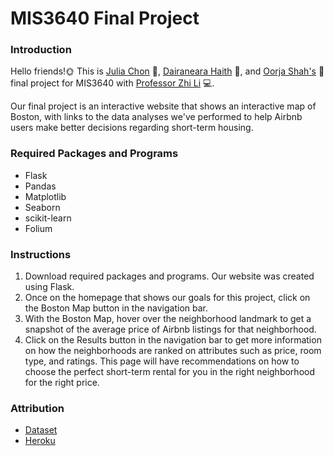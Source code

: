# MIS3640 Final Project

### Introduction
Hello friends!:sun_with_face: This is [Julia Chon](https://github.com/juliachon) :hibiscus:, [Dairaneara Haith](https://github.com/DeedeeH999) :sunflower:, and [Oorja Shah's](https://github.com/oorjashah) :cherry_blossom: final project for MIS3640 with [Professor Zhi Li](https://github.com/lzblack) :computer:.

Our final project is an interactive website that shows an interactive map of Boston, with links to the data analyses we've performed to help Airbnb users make better decisions regarding short-term housing.

### Required Packages and Programs
* Flask
* Pandas
* Matplotlib 
* Seaborn
* scikit-learn
* Folium


### Instructions
1. Download required packages and programs. Our website was created using Flask.
2. Once on the homepage that shows our goals for this project, click on the Boston Map button in the navigation bar.
3. With the Boston Map, hover over the neighborhood landmark to get a snapshot of the average price of Airbnb listings for that neighborhood.
4. Click on the Results button in the navigation bar to get more information on how the neighborhoods are ranked on attributes such as price, room type, and ratings. This page will have recommendations on how to choose the perfect short-term rental for you in the right neighborhood for the right price.





### Attribution
* [Dataset](http://insideairbnb.com/get-the-data.html "Scroll down to Boston")
* [Heroku](https://www.youtube.com/watch?v=Li0Abz-KT78&ab_channel=Codemy.com "tutorial")

